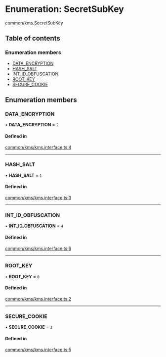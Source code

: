 # Enumeration: SecretSubKey

[common/kms](../modules/common_kms.md).SecretSubKey

## Table of contents

### Enumeration members

- [DATA_ENCRYPTION](common_kms.SecretSubKey.md#data_encryption)
- [HASH_SALT](common_kms.SecretSubKey.md#hash_salt)
- [INT_ID_OBFUSCATION](common_kms.SecretSubKey.md#int_id_obfuscation)
- [ROOT_KEY](common_kms.SecretSubKey.md#root_key)
- [SECURE_COOKIE](common_kms.SecretSubKey.md#secure_cookie)

## Enumeration members

### <a id="data_encryption" name="data_encryption"></a> DATA_ENCRYPTION

• **DATA_ENCRYPTION** = `2`

#### Defined in

[common/kms/kms.interface.ts:4](https://github.com/brickdoc/brickdoc/blob/master/apps/server-api/src/common/kms/kms.interface.ts#L4)

---

### <a id="hash_salt" name="hash_salt"></a> HASH_SALT

• **HASH_SALT** = `1`

#### Defined in

[common/kms/kms.interface.ts:3](https://github.com/brickdoc/brickdoc/blob/master/apps/server-api/src/common/kms/kms.interface.ts#L3)

---

### <a id="int_id_obfuscation" name="int_id_obfuscation"></a> INT_ID_OBFUSCATION

• **INT_ID_OBFUSCATION** = `4`

#### Defined in

[common/kms/kms.interface.ts:6](https://github.com/brickdoc/brickdoc/blob/master/apps/server-api/src/common/kms/kms.interface.ts#L6)

---

### <a id="root_key" name="root_key"></a> ROOT_KEY

• **ROOT_KEY** = `0`

#### Defined in

[common/kms/kms.interface.ts:2](https://github.com/brickdoc/brickdoc/blob/master/apps/server-api/src/common/kms/kms.interface.ts#L2)

---

### <a id="secure_cookie" name="secure_cookie"></a> SECURE_COOKIE

• **SECURE_COOKIE** = `3`

#### Defined in

[common/kms/kms.interface.ts:5](https://github.com/brickdoc/brickdoc/blob/master/apps/server-api/src/common/kms/kms.interface.ts#L5)
